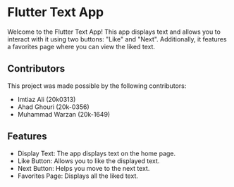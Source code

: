 # Flutter Text App

Welcome to the Flutter Text App! This app displays text and allows you to interact with it using two buttons: "Like" and "Next". Additionally, it features a favorites page where you can view the liked text.

## Contributors

This project was made possible by the following contributors:
- Imtiaz Ali (20k0313)
- Ahad Ghouri (20k-0356)
- Muhammad Warzan (20k-1649)

## Features

- Display Text: The app displays text on the home page.
- Like Button: Allows you to like the displayed text.
- Next Button: Helps you move to the next text.
- Favorites Page: Displays all the liked text.



